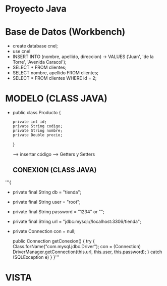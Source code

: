 # Proyecto Java

# Base de Datos (Workbench)

- create database cnel;
- use cnel
- INSERT INTO <clientes> (nombre, apellido, direccion) -> VALUES ('Juan', 'de la Torre', 'Avenida Caracol');
- SELECT * FROM clientes;
- SELECT nombre, apellido FROM clientes;
- SELECT * FROM clientes WHERE id = 2;



# MODELO (CLASS JAVA)

- public class Producto {

      private int id;
      private String codigo;
      private String nombre;
      private Double precio;
  }

  --> insertar código --> Getters y Setters

  ## CONEXION (CLASS JAVA)
'''{
  - private final String db = "tienda";
  - private final String user = "root";
  - private final String password = "1234" or "";
  - private final String url = "jdbc:mysql://localhost:3306/tienda";
  - private Connection con = null;


    public Connection getConexion() {
        try {
          Class.forName("com.mysql.jdbc.Driver");
          con = (Connection) DriverManager.getConnection(this.url, this.user, this.password);
        } catch (SQLException e)
    }
}'''
  # VISTA
  
